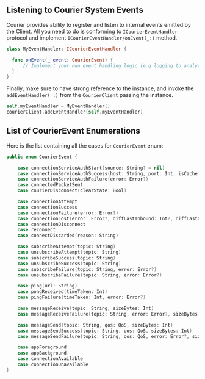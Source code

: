 ## Listening to Courier System Events

Courier provides ability to register and listen to internal events emitted by the Client. All you need to do is conforming to `ICourierEventHandler` protocol and implement `ICourierEventHandler/onEvent(_:)` method.

```swift
class MyEventHandler: ICourierEventHandler {

  func onEvent(_ event: CourierEvent) {
      // Implement your own event handling logic (e.g logging to analytics, etc)
  }
}
```

Finally, make sure to have strong reference to the instance, and invoke the `addEventHandler(_:)` from the `CourierClient` passing the instance.

```swift
self.myEventHandler = MyEventHandler()
courierClient.addEventHandler(self.myEventHandler)
```

## List of CourierEvent Enumerations

Here is the list containing all the cases for `CourierEvent` enum:

```swift
public enum CourierEvent {

    case connectionServiceAuthStart(source: String? = nil)
    case connectionServiceAuthSuccess(host: String, port: Int, isCache: Bool)
    case connectionServiceAuthFailure(error: Error?)
    case connectedPacketSent
    case courierDisconnect(clearState: Bool)

    case connectionAttempt
    case connectionSuccess
    case connectionFailure(error: Error?)
    case connectionLost(error: Error?, diffLastInbound: Int?, diffLastOutbound: Int?)
    case connectionDisconnect
    case reconnect
    case connectDiscarded(reason: String)

    case subscribeAttempt(topic: String)
    case unsubscribeAttempt(topic: String)
    case subscribeSuccess(topic: String)
    case unsubscribeSuccess(topic: String)
    case subscribeFailure(topic: String, error: Error?)
    case unsubscribeFailure(topic: String, error: Error?)

    case ping(url: String)
    case pongReceived(timeTaken: Int)
    case pingFailure(timeTaken: Int, error: Error?)

    case messageReceive(topic: String, sizeBytes: Int)
    case messageReceiveFailure(topic: String, error: Error?, sizeBytes: Int)

    case messageSend(topic: String, qos: QoS, sizeBytes: Int)
    case messageSendSuccess(topic: String, qos: QoS, sizeBytes: Int)
    case messageSendFailure(topic: String, qos: QoS, error: Error?, sizeBytes: Int)

    case appForeground
    case appBackground
    case connectionAvailable
    case connectionUnavailable
}
```